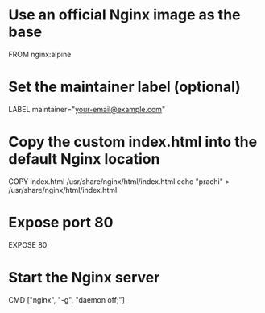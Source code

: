 # Use an official Nginx image as the base
FROM nginx:alpine
 
# Set the maintainer label (optional)
LABEL maintainer="your-email@example.com"
 
# Copy the custom index.html into the default Nginx location
COPY index.html /usr/share/nginx/html/index.html
 echo "prachi" > /usr/share/nginx/html/index.html
# Expose port 80
EXPOSE 80
 
# Start the Nginx server
CMD ["nginx", "-g", "daemon off;"]
